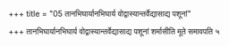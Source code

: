+++
title = "05 तानभिघार्यानभिघार्य वोद्वास्यान्तर्वेद्यासाद्य पशूनां"

+++
तानभिघार्यानभिघार्य वोद्वास्यान्तर्वेद्यासाद्य पशूनां शर्मासीति मूते समावपति ५